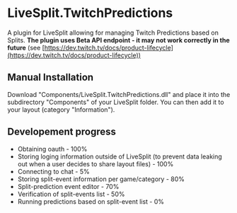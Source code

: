 LiveSplit.TwitchPredictions
=====================
A plugin for LiveSplit allowing for managing Twitch Predictions based on Splits. **The plugin uses Beta API endpoint - it may not work correctly in the future** (see [https://dev.twitch.tv/docs/product-lifecycle](https://dev.twitch.tv/docs/product-lifecycle))

Manual Installation
-------------------
Download "Components/LiveSplit.TwitchPredictions.dll" and place it into the subdirectory "Components" of your LiveSplit folder. You can then add it to your layout (category "Information").

Developement progress
-------------------
* Obtaining oauth - 100%
* Storing loging information outside of LiveSplit (to prevent data leaking out when a user decides to share layout files) - 100%
* Connecting to chat - 5%
* Storing split-event information per game/category - 80%
* Split-prediction event editor - 70%
* Verification of split-events list - 50%
* Running predictions based on split-event list - 0%
